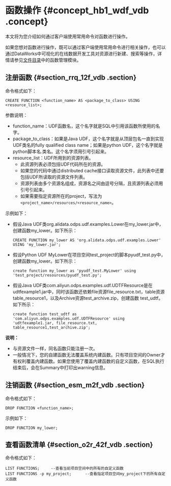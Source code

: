 # 函数操作 {#concept_hb1_wdf_vdb .concept}

本文将为您介绍如何通过客户端使用常用命令对函数进行操作。

如果您想对函数进行操作，既可以通过客户端使用常用命令进行相关操作，也可以通过DataWorks中可视化的在线数据开发工具对资源进行新建、搜索等操作，详情请参见[文件目录](../../../../../intl.zh-CN/使用指南/数据管理/创建表.md#)中的函数管理模块。

## 注册函数 {#section_rrq_12f_vdb .section}

命令格式如下：

```
CREATE FUNCTION <function_name> AS <package_to_class> USING <resource_list>;
```

参数说明：

-   function\_name：UDF函数名，这个名字就是SQL中引用该函数所使用的名字。
-   package\_to\_class：如果是Java UDF，这个名字就是从顶层包名一直到实现UDF类名的fully qualified class name；如果是python UDF，这个名字就是python脚本名.类名。这个名字须用引号引起来。
-   resource\_list：UDF所用到的资源列表。
    -   此资源列表必须包括UDF代码所在的资源。
    -   如果您的代码中通过distributed cache接口读取资源文件，此列表中还要包括UDF所读取的资源文件列表。
    -   资源列表由多个资源名组成，资源名之间由逗号分隔，且资源列表必须用引号引起来。
    -   如果需要指定资源所在的project，写法为`<project_name>/resources/<resource_name>`。

示例如下：

-   假设Java UDF类org.alidata.odps.udf.examples.Lower在my\_lower.jar中，创建函数my\_lower。如下所示：

    ```
    CREATE FUNCTION my_lower AS 'org.alidata.odps.udf.examples.Lower' USING 'my_lower.jar';
    ```

-   假设Python UDF MyLower在项目空间test\_project的脚本pyudf\_test.py中，创建函数my\_lower。如下所示：

    ```
    create function my_lower as 'pyudf_test.MyLower' using 'test_project/resources/pyudf_test.py';
    ```

-   假设Java UDF类com.aliyun.odps.examples.udf.UDTFResource是在udtfexample1.jar中，同时该函数还依赖file资源file\_resource.txt，table资源table\_resource1，以及Archive资源test\_archive.zip，创建函数 test\_udtf。如下所示：

    ```
    create function test_udtf as 'com.aliyun.odps.examples.udf.UDTFResource' using 'udtfexample1.jar, file_resource.txt, table_resource1,test_archive.zip';
    ```


**说明：** 

-   与资源文件一样，同名函数只能注册一次。
-   一般情况下，您的自建函数无法覆盖系统内建函数。只有项目空间的Owner才有权利覆盖内建函数。如果您使用了覆盖内建函数的自定义函数，在SQL执行结束后，会在Summary中打印出warning信息。

## 注销函数 {#section_esm_m2f_vdb .section}

命令格式如下：

```
DROP FUNCTION <function_name>;
```

示例如下：

```
DROP FUNCTION my_lower;
```

## 查看函数清单 {#section_o2r_42f_vdb .section}

命令格式如下：

```
LIST FUNCTIONS;     --查看当前项目空间中的所有的自定义函数
LIST FUNCTIONS -p my_project;      --查看指定项目空间my_project下的所有自定义函数
```

